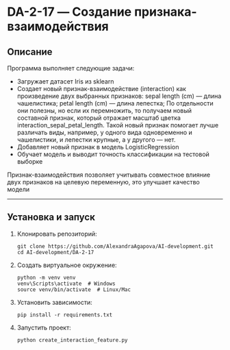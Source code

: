 # DA-2-17 — Создание признака-взаимодействия

## Описание
Программа выполняет следующие задачи:
- Загружает датасет Iris из sklearn
- Создает новый признак-взаимодействие (interaction) как произведение двух выбранных признаков:
  sepal length (cm) — длина чашелистика;
  petal length (cm) — длина лепестка;
  По отдельности они полезны, но если их перемножить, то получаем новый составной признак, который отражает масштаб цветка interaction_sepal_petal_length.
  Такой новый признак помогает лучше различать виды, например, у одного вида одновременно и чашелистики, и лепестки крупные, а у другого — нет.
- Добавляет новый признак в модель LogisticRegression
- Обучает модель и выводит точность классификации на тестовой выборке

Признак-взаимодействия позволяет учитывать совместное влияние двух признаков на целевую переменную, это улучшает качество модели

---

## Установка и запуск

1. Клонировать репозиторий:
   ```
   git clone https://github.com/AlexandraAgapova/AI-development.git
   cd AI-development/DA-2-17
   ```
2. Создать виртуальное окружение:
   ```
   python -m venv venv
   venv\Scripts\activate  # Windows
   source venv/bin/activate  # Linux/Mac
   ```
3. Установить зависимости:
   ```
   pip install -r requirements.txt
   ```
4. Запустить проект:
   ```
   python create_interaction_feature.py
   
